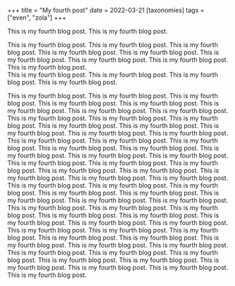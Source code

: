 +++
title = "My fourth post"
date = 2022-03-21
[taxonomies]
tags = ["even", "zola"]
+++

This is my fourth blog post. This is my fourth blog post. 

This is my fourth blog post. This is my fourth blog post. This is my fourth blog post. This is my fourth blog post. This is my fourth blog post. This is my fourth blog post. This is my fourth blog post. This is my fourth blog post. This is my fourth blog post. \
This is my fourth blog post. This is my fourth blog post. This is my fourth blog post. This is my fourth blog post. 

This is my fourth blog post. This is my fourth blog post. This is my fourth blog post. This is my fourth blog post. This is my fourth blog post. This is my fourth blog post. This is my fourth blog post. This is my fourth blog post. This is my fourth blog post. This is my fourth blog post. This is my fourth blog post. This is my fourth blog post. This is my fourth blog post. This is my fourth blog post. This is my fourth blog post. This is my fourth blog post. This is my fourth blog post. This is my fourth blog post. This is my fourth blog post. This is my fourth blog post. This is my fourth blog post. This is my fourth blog post. This is my fourth blog post. This is my fourth blog post. This is my fourth blog post. This is my fourth blog post. This is my fourth blog post. This is my fourth blog post. This is my fourth blog post. This is my fourth blog post. This is my fourth blog post. This is my fourth blog post. This is my fourth blog post. This is my fourth blog post. This is my fourth blog post. This is my fourth blog post. This is my fourth blog post. This is my fourth blog post. This is my fourth blog post. This is my fourth blog post. This is my fourth blog post. This is my fourth blog post. This is my fourth blog post. This is my fourth blog post. This is my fourth blog post. This is my fourth blog post. This is my fourth blog post. This is my fourth blog post. This is my fourth blog post. This is my fourth blog post. This is my fourth blog post. This is my fourth blog post. This is my fourth blog post. This is my fourth blog post. This is my fourth blog post. This is my fourth blog post. This is my fourth blog post. This is my fourth blog post. This is my fourth blog post. This is my fourth blog post. This is my fourth blog post. This is my fourth blog post. This is my fourth blog post. This is my fourth blog post. This is my fourth blog post. 